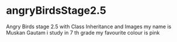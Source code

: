 # angryBirdsStage2.5
Angry Birds stage 2.5 with Class Inheritance and Images
my name is Muskan Gautam 
i study in 7 th grade 
my favourite colour is pink